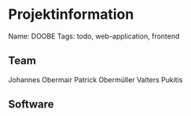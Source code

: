 # Projektinformation
Name: DOOBE
Tags: todo, web-application, frontend

## Team
Johannes Obermair
Patrick Obermüller
Valters Pukitis

## Software